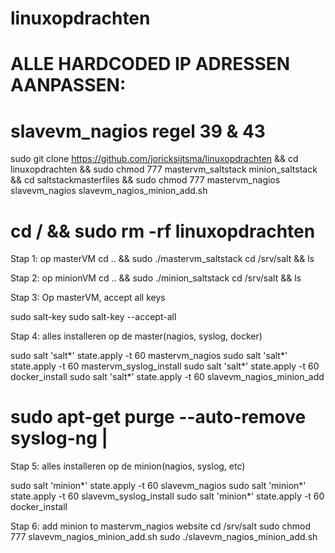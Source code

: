 # linuxopdrachten

# ALLE HARDCODED IP ADRESSEN AANPASSEN:

# slavevm_nagios    regel 39 & 43

sudo git clone https://github.com/joricksijtsma/linuxopdrachten && cd linuxopdrachten && sudo chmod 777 mastervm_saltstack minion_saltstack && cd saltstackmasterfiles && sudo chmod 777 mastervm_nagios slavevm_nagios slavevm_nagios_minion_add.sh

# cd / && sudo rm -rf linuxopdrachten

Stap 1: op masterVM
cd .. && sudo ./mastervm_saltstack
cd /srv/salt && ls

Stap 2: op minionVM
cd .. && sudo ./minion_saltstack
cd /srv/salt && ls

Stap 3: Op masterVM, accept all keys

sudo salt-key
sudo salt-key --accept-all

Stap 4: alles installeren op de master(nagios, syslog, docker)

sudo salt 'salt*' state.apply -t 60 mastervm_nagios
sudo salt 'salt*' state.apply -t 60 mastervm_syslog_install
sudo salt 'salt*' state.apply -t 60 docker_install
sudo salt 'salt*' state.apply -t 60 slavevm_nagios_minion_add

# sudo apt-get purge --auto-remove syslog-ng  |

Stap 5: alles installeren op de minion(nagios, syslog, etc)

sudo salt 'minion*' state.apply -t 60 slavevm_nagios
sudo salt 'minion*' state.apply -t 60 slavevm_syslog_install
sudo salt 'minion*' state.apply -t 60 docker_install

Stap 6: add minion to mastervm_nagios website
cd /srv/salt
sudo chmod 777 slavevm_nagios_minion_add.sh
sudo ./slavevm_nagios_minion_add.sh
